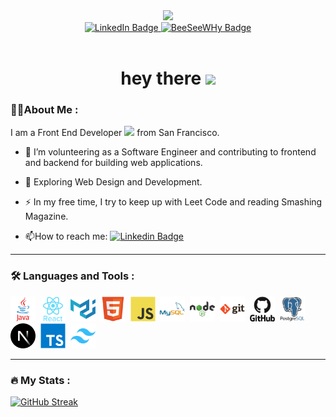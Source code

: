 <div id="header" align="center">
  <img src="https://media.giphy.com/media/v1.Y2lkPTc5MGI3NjExNmFxZTFhNnlsM2VjcXpxcmNuNXloMDEwemc3MHB0YTZtYzUxdmx3OSZlcD12MV9pbnRlcm5hbF9naWZfYnlfaWQmY3Q9cw/3kPDmoWdBpQPNhCnUG/giphy.gif" width=100 />
</div>
<div id="badges" align="center">
  <a href="https://www.linkedin.com/in/brandon-cruzyoull/">
    <img src="https://img.shields.io/badge/LinkedIn-blue?style=for-the-badge&logo=linkedin&logoColor=white" alt="LinkedIn Badge"/>
  </a>
    <a href="https://www.beeseewhy.com">
    <img src="https://img.shields.io/badge/BeeSeeWhy-hotpink?style=for-the-badge&logo=BeeSeeWhy&logoColor=white" alt="BeeSeeWHy Badge"/>
  </a>
</div>
<div id="counter" align="center">
  <img src="https://komarev.com/ghpvc/?username=BeeSeeWhy&style=flat-square&color=blue" alt=""/>
</div>
<h1 align="center">
  hey there
  <img src="https://media.giphy.com/media/hvRJCLFzcasrR4ia7z/giphy.gif" width="30px"/>
</h1>



### 👨‍💻About Me :
I am a Front End Developer <img src="https://media.giphy.com/media/WUlplcMpOCEmTGBtBW/giphy.gif" width="30"> from San Francisco.
- :telescope: I’m volunteering as a Software Engineer and contributing to frontend and backend for building web applications.

- :seedling: Exploring Web Design and Development.

- :zap: In my free time, I try to keep up with Leet Code and reading Smashing Magazine.

- :mailbox:How to reach me: [![Linkedin Badge](https://img.shields.io/badge/-BeeSeeWhy-blue?style=flat&logo=Linkedin&logoColor=white)]("https://www.linkedin.com/in/brandon-cruzyoull/")

---

### :hammer_and_wrench: Languages and Tools :

<div>
  <img src="https://github.com/devicons/devicon/blob/master/icons/java/java-original-wordmark.svg" title="Java" alt="Java" width="40" height="40"/>&nbsp;
  <img src="https://github.com/devicons/devicon/blob/master/icons/react/react-original-wordmark.svg" title="React" alt="React" width="40" height="40"/>&nbsp;
  <img src="https://github.com/devicons/devicon/blob/master/icons/materialui/materialui-original.svg" title="Material UI" alt="Material UI" width="40" height="40"/>&nbsp;
  <img src="https://github.com/devicons/devicon/blob/master/icons/html5/html5-original.svg" title="HTML5" alt="HTML" width="40" height="40"/>&nbsp;
  <img src="https://github.com/devicons/devicon/blob/master/icons/javascript/javascript-original.svg" title="JavaScript" alt="JavaScript" width="40" height="40"/>&nbsp;
  <img src="https://github.com/devicons/devicon/blob/master/icons/mysql/mysql-original-wordmark.svg" title="MySQL"  alt="MySQL" width="40" height="40"/>&nbsp;
  <img src="https://github.com/devicons/devicon/blob/master/icons/nodejs/nodejs-original-wordmark.svg" title="NodeJS" alt="NodeJS" width="40" height="40"/>&nbsp;
  <img src="https://github.com/devicons/devicon/blob/master/icons/git/git-original-wordmark.svg" title="Git" **alt="Git" width="40" height="40"/>&nbsp;
  <img src="https://github.com/devicons/devicon/blob/master/icons/github/github-original-wordmark.svg" **alt="GitHub" width="40" height="40"/>&nbsp;
  <img src="https://github.com/devicons/devicon/blob/master/icons/postgresql/postgresql-original-wordmark.svg" title="PostgreSQL" **alt="PostgreSQL" width="40" height="40"/>&nbsp;
  <img src="https://github.com/devicons/devicon/blob/master/icons/nextjs/nextjs-original.svg" title="NextJS" **alt="NextJS" width="40" height="40"/>&nbsp;
  <img src="https://github.com/devicons/devicon/blob/master/icons/typescript/typescript-original.svg" title="Typescript" **alt="Typescript" width="40" height="40"/>&nbsp;
  <img src="https://github.com/devicons/devicon/blob/master/icons/tailwindcss/tailwindcss-original.svg" title="TailwindCSS" **alt="TailwindCSS" width="40" height="40"/>
</div>

---

### :fire: My Stats :

[![GitHub Streak](http://github-readme-streak-stats.herokuapp.com?user=BeeSeeWhy&theme=dark&background=000000)](https://git.io/streak-stats)
